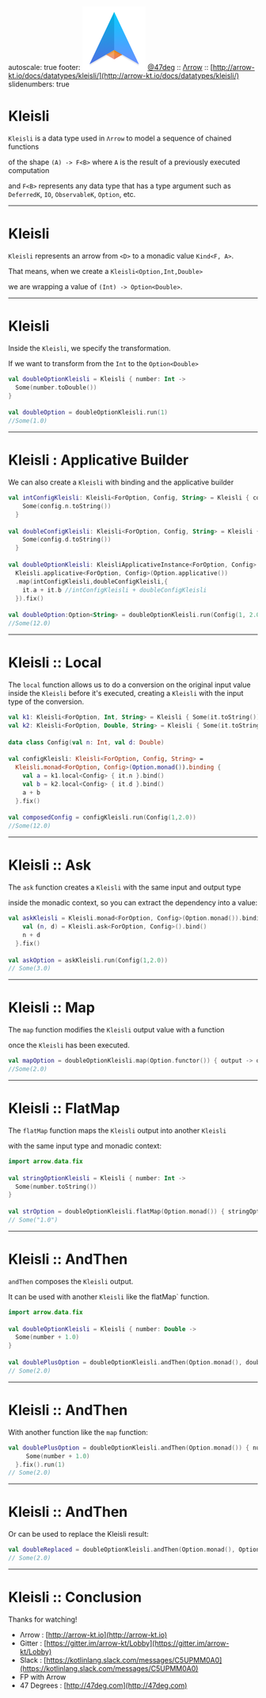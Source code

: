 autoscale: true
footer: ![Arrow](arrow-brand-128x128.png) [@47deg](https://twitter.com/47deg) :: [Λrrow](http://arrow-kt.io) :: [http://arrow-kt.io/docs/datatypes/kleisli/](http://arrow-kt.io/docs/datatypes/kleisli/)
slidenumbers: true

# Kleisli 

`Kleisli` is a data type used in `Λrrow` to model a sequence of chained functions 

of the shape `(A) -> F<B>` where `A` is the result of a previously executed computation 

and `F<B>` represents any data type that has a type argument such as `DeferredK`, `IO`, `ObservableK`, `Option`, etc.

---

# Kleisli

`Kleisli` represents an arrow from `<D>` to a monadic value `Kind<F, A>`.

That means, when we create a `Kleisli<Option,Int,Double>`

we are wrapping a value of `(Int) -> Option<Double>`.

---

# Kleisli

Inside the `Kleisli`, we specify the transformation.

If we want to transform from the `Int` to the `Option<Double>`

```kotlin
val doubleOptionKleisli = Kleisli { number: Int ->
  Some(number.toDouble())
}

val doubleOption = doubleOptionKleisli.run(1)
//Some(1.0)
```

---

# Kleisli : Applicative Builder

We can also create a `Kleisli` with binding and the applicative builder

```kotlin
val intConfigKleisli: Kleisli<ForOption, Config, String> = Kleisli { config: Config -> 
    Some(config.n.toString()) 
  }
  
val doubleConfigKleisli: Kleisli<ForOption, Config, String> = Kleisli { config: Config -> 
    Some(config.d.toString()) 
  }

val doubleOptionKleisli: KleisliApplicativeInstance<ForOption, Config> = 
  Kleisli.applicative<ForOption, Config>(Option.applicative())
  .map(intConfigKleisli,doubleConfigKleisli,{
    it.a + it.b //intConfigKleisli + doubleConfigKleisli 
  }).fix()

val doubleOption:Option<String> = doubleOptionKleisli.run(Config(1, 2.0))
//Some(12.0)
```

---

# Kleisli :: Local

The `local` function allows us to do a conversion on the original input value inside the `Kleisli` before it's executed, 
creating a `Kleisli` with the input type of the conversion.

```kotlin
val k1: Kleisli<ForOption, Int, String> = Kleisli { Some(it.toString()) }
val k2: Kleisli<ForOption, Double, String> = Kleisli { Some(it.toString()) }

data class Config(val n: Int, val d: Double)

val configKleisli: Kleisli<ForOption, Config, String> =
  Kleisli.monad<ForOption, Config>(Option.monad()).binding {
    val a = k1.local<Config> { it.n }.bind()
    val b = k2.local<Config> { it.d }.bind()
    a + b
  }.fix()
  
val composedConfig = configKleisli.run(Config(1,2.0))
//Some(12.0)
```

---

# Kleisli :: Ask

The `ask` function creates a `Kleisli` with the same input and output type 

inside the monadic context, so you can extract the dependency into a value:

```kotlin
val askKleisli = Kleisli.monad<ForOption, Config>(Option.monad()).binding {
    val (n, d) = Kleisli.ask<ForOption, Config>().bind()
    n + d
  }.fix()

val askOption = askKleisli.run(Config(1,2.0))
// Some(3.0)
```

---

# Kleisli :: Map

The `map` function modifies the `Kleisli` output value with a function

once the `Kleisli` has been executed.

```kotlin
val mapOption = doubleOptionKleisli.map(Option.functor()) { output -> output + 1.0 }.fix().run(1)
//Some(2.0)
```

---

# Kleisli :: FlatMap

The `flatMap` function maps the `Kleisli` output into another `Kleisli`
 
with the same input type and monadic context:

```kotlin
import arrow.data.fix

val stringOptionKleisli = Kleisli { number: Int ->
  Some(number.toString())
}
  
val strOption = doubleOptionKleisli.flatMap(Option.monad()) { stringOptionKleisli }.fix().run(1)
// Some("1.0")
```

---

# Kleisli :: AndThen

`andThen` composes the `Kleisli` output.

It can be used with another `Kleisli` like the flatMap` function.

```kotlin
import arrow.data.fix

val doubleOptionKleisli = Kleisli { number: Double ->
  Some(number + 1.0)
}
  
val doublePlusOption = doubleOptionKleisli.andThen(Option.monad(), doubleOptionKleisli).fix().run(1)
// Some(2.0)
```

---

# Kleisli :: AndThen

With another function like the `map` function:

```kotlin
val doublePlusOption = doubleOptionKleisli.andThen(Option.monad()) { number: Double ->
     Some(number + 1.0)
  }.fix().run(1)
// Some(2.0)
```

---

# Kleisli :: AndThen

Or can be used to replace the Kleisli result:

```kotlin
val doubleReplaced = doubleOptionKleisli.andThen(Option.monad(), Option(2.0)).fix().run(1)
// Some(2.0)
```

---

# Kleisli :: Conclusion

Thanks for watching!

- Λrrow : [http://arrow-kt.io](http://arrow-kt.io)
- Gitter : [https://gitter.im/arrow-kt/Lobby](https://gitter.im/arrow-kt/Lobby)
- Slack : [https://kotlinlang.slack.com/messages/C5UPMM0A0](https://kotlinlang.slack.com/messages/C5UPMM0A0)
- FP with Arrow 
- 47 Degrees : [http://47deg.com](http://47deg.com)

